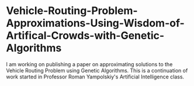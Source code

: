 # Vehicle-Routing-Problem-Approximations-Using-Wisdom-of-Artifical-Crowds-with-Genetic-Algorithms
I am working on publishing a paper on approximating solutions to the Vehicle Routing Problem using Genetic Algorithms.  This is a continuation of work started in Professor Roman Yampolskiy's Artificial Intelligence class.

